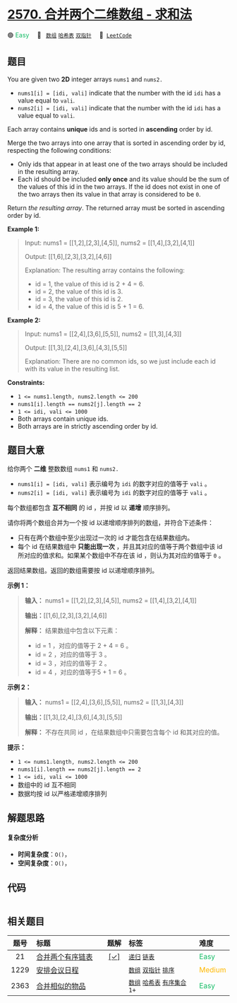 # [2570. 合并两个二维数组 - 求和法](https://leetcode.com/problems/merge-two-2d-arrays-by-summing-values)

🟢 <font color=#15bd66>Easy</font>&emsp; 🔖&ensp; [`数组`](/leetcode-js/outline/tag/array.md) [`哈希表`](/leetcode-js/outline/tag/hash-table.md) [`双指针`](/leetcode-js/outline/tag/two-pointers.md)&emsp; 🔗&ensp;[`LeetCode`](https://leetcode.com/problems/merge-two-2d-arrays-by-summing-values)

## 题目

You are given two **2D** integer arrays `nums1` and `nums2.`

  * `nums1[i] = [idi, vali]` indicate that the number with the id `idi` has a value equal to `vali`.
  * `nums2[i] = [idi, vali]` indicate that the number with the id `idi` has a value equal to `vali`.

Each array contains **unique** ids and is sorted in **ascending** order by id.

Merge the two arrays into one array that is sorted in ascending order by id,
respecting the following conditions:

  * Only ids that appear in at least one of the two arrays should be included in the resulting array.
  * Each id should be included **only once** and its value should be the sum of the values of this id in the two arrays. If the id does not exist in one of the two arrays then its value in that array is considered to be `0`.

Return _the resulting array_. The returned array must be sorted in ascending
order by id.



**Example 1:**

> Input: nums1 = [[1,2],[2,3],[4,5]], nums2 = [[1,4],[3,2],[4,1]]
> 
> Output: [[1,6],[2,3],[3,2],[4,6]]
> 
> Explanation: The resulting array contains the following:
> - id = 1, the value of this id is 2 + 4 = 6.
> - id = 2, the value of this id is 3.
> - id = 3, the value of this id is 2.
> - id = 4, the value of this id is 5 + 1 = 6.

**Example 2:**

> Input: nums1 = [[2,4],[3,6],[5,5]], nums2 = [[1,3],[4,3]]
> 
> Output: [[1,3],[2,4],[3,6],[4,3],[5,5]]
> 
> Explanation: There are no common ids, so we just include each id with its value in the resulting list.

**Constraints:**

  * `1 <= nums1.length, nums2.length <= 200`
  * `nums1[i].length == nums2[j].length == 2`
  * `1 <= idi, vali <= 1000`
  * Both arrays contain unique ids.
  * Both arrays are in strictly ascending order by id.


## 题目大意

给你两个 **二维** 整数数组 `nums1` 和 `nums2.`

  * `nums1[i] = [idi, vali]` 表示编号为 `idi` 的数字对应的值等于 `vali` 。
  * `nums2[i] = [idi, vali]` 表示编号为 `idi` 的数字对应的值等于 `vali` 。

每个数组都包含 **互不相同** 的 id ，并按 id 以 **递增** 顺序排列。

请你将两个数组合并为一个按 id 以递增顺序排列的数组，并符合下述条件：

  * 只有在两个数组中至少出现过一次的 id 才能包含在结果数组内。
  * 每个 id 在结果数组中 **只能出现一次** ，并且其对应的值等于两个数组中该 id 所对应的值求和。如果某个数组中不存在该 id ，则认为其对应的值等于 `0` 。

返回结果数组。返回的数组需要按 id 以递增顺序排列。



**示例 1：**

> 
> 
> 
> 
> 
> **输入：** nums1 = [[1,2],[2,3],[4,5]], nums2 = [[1,4],[3,2],[4,1]]
> 
> **输出：**[[1,6],[2,3],[3,2],[4,6]]
> 
> **解释：** 结果数组中包含以下元素：
> - id = 1 ，对应的值等于 2 + 4 = 6 。
> - id = 2 ，对应的值等于 3 。
> - id = 3 ，对应的值等于 2 。
> - id = 4 ，对应的值等于5 + 1 = 6 。
> 
> 

**示例 2：**

> 
> 
> 
> 
> 
> **输入：** nums1 = [[2,4],[3,6],[5,5]], nums2 = [[1,3],[4,3]]
> 
> **输出：**[[1,3],[2,4],[3,6],[4,3],[5,5]]
> 
> **解释：** 不存在共同 id ，在结果数组中只需要包含每个 id 和其对应的值。
> 
> 



**提示：**

  * `1 <= nums1.length, nums2.length <= 200`
  * `nums1[i].length == nums2[j].length == 2`
  * `1 <= idi, vali <= 1000`
  * 数组中的 id 互不相同
  * 数据均按 id 以严格递增顺序排列


## 解题思路

#### 复杂度分析

- **时间复杂度**：`O()`，
- **空间复杂度**：`O()`，

## 代码

```javascript

```

## 相关题目

<!-- prettier-ignore -->
| 题号 | 标题 | 题解 | 标签 | 难度 |
| :------: | :------ | :------: | :------ | :------ |
| 21 | [合并两个有序链表](https://leetcode.com/problems/merge-two-sorted-lists) | [[✓]](/leetcode-js/problem/0021.md) |  [`递归`](/leetcode-js/outline/tag/recursion.md) [`链表`](/leetcode-js/outline/tag/linked-list.md) | <font color=#15bd66>Easy</font> |
| 1229 | [安排会议日程](https://leetcode.com/problems/meeting-scheduler) |  |  [`数组`](/leetcode-js/outline/tag/array.md) [`双指针`](/leetcode-js/outline/tag/two-pointers.md) [`排序`](/leetcode-js/outline/tag/sorting.md) | <font color=#ffb800>Medium</font> |
| 2363 | [合并相似的物品](https://leetcode.com/problems/merge-similar-items) |  |  [`数组`](/leetcode-js/outline/tag/array.md) [`哈希表`](/leetcode-js/outline/tag/hash-table.md) [`有序集合`](/leetcode-js/outline/tag/ordered-set.md) `1+` | <font color=#15bd66>Easy</font> |

<style>
.blue {
    background-color: #096dd9;
    padding: 0.25rem 0.5rem;
    margin: 0;
    font-size: 0.85em;
    border-radius: 3px;
    color: white;
    font-weight: 500;
}
table th:first-of-type { width: 10%; }
table th:nth-of-type(2) { width: 35%; }
table th:nth-of-type(3) { width: 10%; }
table th:nth-of-type(4) { width: 35%; }
table th:nth-of-type(5) { width: 10%; }
</style>
